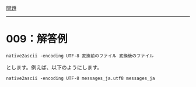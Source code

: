 [問題](../README.md)

***
# 009：解答例

```
native2ascii -encoding UTF-8 変換前のファイル 変換後のファイル
```

とします。例えば、以下のようにします。

```
native2ascii -encoding UTF-8 messages_ja.utf8 messages_ja
```

